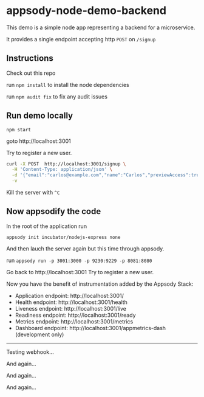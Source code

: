 # appsody-node-demo-backend

This demo is a simple node app representing a backend for a microservice.

It provides a single endpoint accepting http `POST` on `/signup`

## Instructions

Check out this repo

run `npm install` to install the node dependencies

run `npm audit fix`  to fix any audit issues

## Run demo locally

`npm start`

goto http://localhost:3001

Try to register a new user.

```bash
curl -X POST  http://localhost:3001/signup \
  -H 'Content-Type: application/json' \
  -d '{"email":"carlos@example.com","name":"Carlos","previewAccess":true}' \
  -v
```

Kill the server with `^C`

## Now appsodify the code

In the root of the application run

`appsody init incubator/nodejs-express none`

And then lauch the server again but this time through appsody. 

run `appsody run -p 3001:3000 -p 9230:9229 -p 8081:8080`

Go back to http://localhost:3001 Try to register a new user. 

Now you have the benefit of instrumentation added by the Appsody Stack:
- Application endpoint: http://localhost:3001/
- Health endpoint: http://localhost:3001/health
- Liveness endpoint: http://localhost:3001/live
- Readiness endpoint: http://localhost:3001/ready
- Metrics endpoint: http://localhost:3001/metrics
- Dashboard endpoint: http://localhost:3001/appmetrics-dash (development only)

------

Testing webhook...

And again...

And again...

And again...
